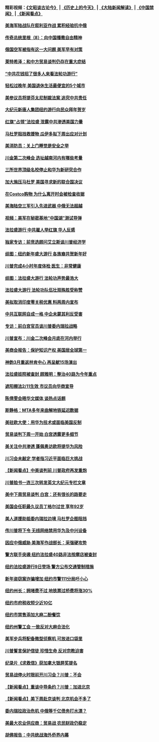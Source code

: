 #### 精彩视频：[《文昭谈古论今》](http://45.76.195.252/wenzhao) | [《历史上的今天》](http://45.76.195.252/today-in-history) | [《大陆新闻解读》](http://45.76.195.252/ntdtv-comedy) | [《中国禁闻》](http://45.76.195.252/ntdtv-news) | [《新闻看点》](http://45.76.195.252/news-insight) 

 #### [美海军陆战队在叙利亚作战 累积经验抗中俄](../pages/nsc412/n11037435.md?t=02111831) 

#### [传奇总统里根（8）：向中国播撒自由精神](../pages/nsc412/n11031942.md?t=02111831) 

#### [俄国空军被指有这一大问题 美军早有对策](../pages/nsc412/n11036963.md?t=02111831) 

#### [莱特希泽：和中方贸易谈判仍存在重大症结](../pages/nsc412/n11036185.md?t=02111831) 

#### [“中共花钱招了很多人来看法轮功游行”](../pages/nsc412/n11035086.md?t=02111831) 

#### [轻松过晚年 美国退休生活最便宜的5个城市](../pages/nsc412/n11029797.md?t=02111831) 

#### [美参议员将提芬太尼制裁法案 追究中共责任](../pages/nsc412/n11036127.md?t=02111831) 

#### [大纪元新唐人集团纽约游行向民众拜年贺岁](../pages/nsc412/n11036091.md?t=02111831) 

#### [红旗“占领”法拉盛 泄露中共渗透美国力量](../pages/nsc412/n11035177.md?t=02111831) 

#### [马杜罗阻挡救援物 瓜伊多拟下周出应对计划](../pages/nsc412/n11035966.md?t=02111831) 

#### [美消防员：关上门睡觉是安全之举](../pages/nsc412/n11035932.md?t=02111831) 

#### [川金第二次峰会 选址越南河内有哪些考量](../pages/nsc412/n11034808.md?t=02111831) 

#### [三所世界顶级名校停止和华为新研究合作](../pages/nsc412/n11034829.md?t=02111831) 

#### [加大施压马杜罗 美国寻求新的联合国决议](../pages/nsc412/n11035619.md?t=02111831) 

#### [在Costco购物 为什么离开时会被检查收据](../pages/nsc412/n11029636.md?t=02111831) 

#### [美海陆空三军引入先进武器 中俄无法超越](../pages/nsc412/n11019720.md?t=02111831) 

#### [视频：美军在秘密基地“中国湖”测试导弹](../pages/nsc412/n11035439.md?t=02111831) 

#### [法拉盛游行 中共雇人举红旗 华人反感](../pages/nsc412/n11035206.md?t=02111831) 

#### [独家专访：前竞选顾问艾立斯谈川普经济学](../pages/nsc412/n11034992.md?t=02111831) 

#### [组图：纽约新年盛大游行 各族裔共贺新年好](../pages/nsc412/n11034920.md?t=02111831) 

#### [川普完成4小时年度体检 医生：非常健康](../pages/nsc412/n11034715.md?t=02111831) 

#### [组图：法拉盛大游行 法轮功声势最浩大](../pages/nsc412/n11034814.md?t=02111831) 

#### [法拉盛大游行 法轮功队伍壮观殊胜受称赞](../pages/nsc412/n11034852.md?t=02111831) 

#### [美拟取消印度零关税优惠 料两周内宣布](../pages/nsc412/n11034785.md?t=02111831) 

#### [中共互联网自成一格 中企未蒙其利反受害](../pages/nsc412/n11034725.md?t=02111831) 

#### [专访：前白宫官员谈川普委内瑞拉战略](../pages/nsc412/n11032742.md?t=02111831) 

#### [川普宣布：川金二次峰会月底在河内举行](../pages/nsc412/n11034200.md?t=02111831) 

#### [美商会报告：保护知识产权 美国居全球第一](../pages/nsc412/n11033507.md?t=02111831) 

#### [神韵3月重返林肯中心 再呈献15场演出](../pages/nsc412/n11033703.md?t=02111831) 

#### [法拉盛妓院被查封 顾雅明：整治40路为今年重点](../pages/nsc412/n11033697.md?t=02111831) 

#### [遮阳棚法2/11生效 市议员向华商宣导](../pages/nsc412/n11033711.md?t=02111831) 

#### [陈倩雯会晤华文媒体 谈热点话题](../pages/nsc412/n11033718.md?t=02111831) 

#### [斯静格：MTA多年来曲解地铁延迟数据](../pages/nsc412/n11033725.md?t=02111831) 

#### [美驻欧大使：用华为技术或面临美国反制](../pages/nsc412/n11033036.md?t=02111831) 

#### [贸易谈判下周一开始 白宫透露更多细节](../pages/nsc412/n11033359.md?t=02111831) 

#### [美关注中共渗透 蓬佩奥访欧将提华为风险](../pages/nsc412/n11032871.md?t=02111831) 

#### [川习会未敲定 学者指习近平面临巨大挑战](../pages/nsc412/n11032752.md?t=02111831) 

#### [【新闻看点】中美谈判前 川普政府再发重炮](../pages/nsc412/n11032676.md?t=02111831) 

#### [川普脸书一连三次转发英文大纪元专栏文章](../pages/nsc412/n11032874.md?t=02111831) 

#### [美中下周贸易谈判 白宫：还有很长的路要走](../pages/nsc412/n11032579.md?t=02111831) 

#### [美国会任职最久议员丁格尔过世 享年92岁](../pages/nsc412/n11032542.md?t=02111831) 

#### [美人道援助抵委内瑞拉边境 马杜罗企图阻挡](../pages/nsc412/n11032425.md?t=02111831) 

#### [传川普将下令 无线网络禁用华为及中兴设备](../pages/nsc412/n11031804.md?t=02111831) 

#### [因应中俄威胁 美海军作战部长：采强硬攻势](../pages/nsc412/n11032214.md?t=02111831) 

#### [警方联手突袭 纽约法拉盛40路非法按摩店被查封](../pages/nsc412/n11031874.md?t=02111831) 

#### [纽约法拉盛游行9日登场 警方公布交通管制措施](../pages/nsc412/n11031884.md?t=02111831) 

#### [新年盗窃案诈骗增加 纽约市警111分局吁小心](../pages/nsc412/n11031868.md?t=02111831) 

#### [纽约州长：拥堵费不过 地铁票过桥费将涨30%](../pages/nsc412/n11031922.md?t=02111831) 

#### [纽约市府税收短少近10亿](../pages/nsc412/n11031890.md?t=02111831) 

#### [纽约市禁售添加大麻二酚餐饮](../pages/nsc412/n11031907.md?t=02111831) 

#### [纽约州警工会 一致反对大麻合法化](../pages/nsc412/n11031910.md?t=02111831) 

#### [美军步兵将配备微型侦察机 可放进口袋里](../pages/nsc412/n11031966.md?t=02111831) 

#### [川普誓言保护信徒 珍惜生命 反对宗教迫害](../pages/nsc412/n11031507.md?t=02111831) 

#### [纪录片《求救信》获加拿大银屏奖提名](../pages/nsc412/n11031336.md?t=02111831) 

#### [贸易战停火时限前开川习会？川普：不会](../pages/nsc412/n11031036.md?t=02111831) 

#### [【新闻看点】重谈中导条约？川普：加进北京](../pages/nsc412/n11031006.md?t=02111831) 

#### [【新闻看点】美下周赴京谈判 北京机会不多了](../pages/nsc412/n11030801.md?t=02111831) 

#### [委内瑞拉政治危机 中俄等千亿债务打水漂？](../pages/nsc412/n11030947.md?t=02111831) 

#### [美最大农业供应商：贸易战 农民财政仍稳定](../pages/nsc412/n11031011.md?t=02111831) 

#### [胡佛报告：中共统战海外侨界内幕](../pages/nsc412/n11030735.md?t=02111831) 

